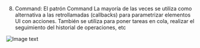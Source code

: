 8. Command:
El patrón Command La mayoría de las veces se utiliza como alternativa a las retrollamadas (callbacks) para parametrizar elementos UI con acciones. También se utiliza para poner tareas en cola, realizar el seguimiento del historial de operaciones, etc

![Image text](https://cdn.educba.com/academy/wp-content/uploads/2019/02/Python-3-Commands.jpg)